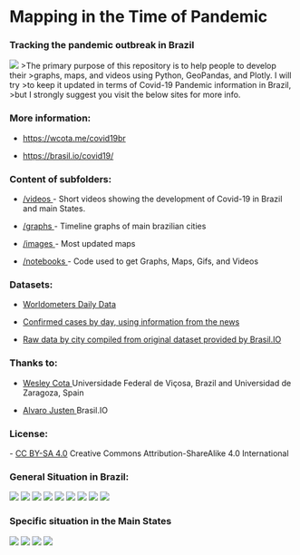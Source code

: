<h1>Mapping in the Time of Pandemic</h1>
<h3> Tracking the pandemic outbreak in Brazil</h3>
<img src="images/Portada_1.png">
>The primary purpose of this repository is to help people to develop their 
>graphs, maps, and videos using Python, GeoPandas, and Plotly. I will try 
>to keep it updated in terms of Covid-19 Pandemic information in Brazil, 
>but I strongly suggest you visit the below sites for more info.
<h3>More information: </h3>

- <a href="https://wcota.me/covid19br"> https://wcota.me/covid19br </a>

- <a href="https://brasil.io/covid19/"> https://brasil.io/covid19/ </a>


<h3>Content of subfolders:</h3>

- <a href="https://github.com/Mjrovai/Mapping_Covid-19_Brazil/tree/master/videos"> /videos </a>  - Short videos showing the development of Covid-19 in Brazil and main States.

- <a href="https://github.com/Mjrovai/Mapping_Covid-19_Brazil/tree/master/graphs"> /graphs </a>  - Timeline graphs of main brazilian cities

- <a href="https://github.com/Mjrovai/Mapping_Covid-19_Brazil/tree/master/images"> /images </a>  - Most updated maps 

- <a href="https://github.com/Mjrovai/Mapping_Covid-19_Brazil/tree/master/notebooks"> /notebooks </a>  - Code used to get Graphs, Maps, Gifs, and Videos

<h3>Datasets:</h3>

- <a href="https://www.worldometers.info/coronavirus/"> Worldometers Daily Data </a> 

- <a href="https://github.com/wcota/covid19br"> Confirmed cases by day, using information from the news </a> 

- <a href="https://brasil.io/dataset/covid19/caso/"> Raw data by city compiled from original dataset provided by Brasil.IO </a>

<h3>Thanks to: </h3>

- <a href="https://wesleycota.com"> Wesley Cota </a> Universidade Federal de Viçosa, Brazil and Universidad de Zaragoza, Spain 

- <a href="https://blog.brasil.io/author/alvaro-justen.html"> Alvaro Justen </a> Brasil.IO

<h3>License: </h3> 
- <a href="https://creativecommons.org/licenses/by-sa/4.0/"> CC BY-SA 4.0</a> Creative Commons Attribution-ShareAlike 4.0 International

<h3>General Situation in Brazil:</h3> 
<img src="graphs/cv19_TOTAL_linear_CV_Evolution_Graph_updated.png"/>
<img src="graphs/cv19_TOTAL_log_CV_Evolution_Graph_updated.png"/>
<img src="graphs/cv19_TOTAL_linear_CV_Mov_ave_deaths_last_week_Evolution_Graph_updated.png"/>
<img src="images/!cv19_BR_CV_totalCases_last_updated.png"/>
<img src="images/!cv19_BR_CV_deaths_last_updated.png"/>
<img src="images/!cv19_BR_CV_CFR%5B%25%5D_last_updated.png"/>
<img src="images/!cv19_BR_CV_TotalCases_per_1M_pop_last_updated.png"/>
<img src="images/!cv19_BR_CV_Deaths_per_1M_pop_last_updated.png"/>
<img src="images/!cv19_BR_last_updated.png"/>
<h3>Specific situation in the Main States</H3>
<img src="images/!cv19_SP_last_updated.png"/>
<img src="images/!cv19_RJ_last_updated.png"/>
<img src="images/!cv19_MG_last_updated.png"/>
<img src="images/!cv19_CE_last_updated.png"/>
